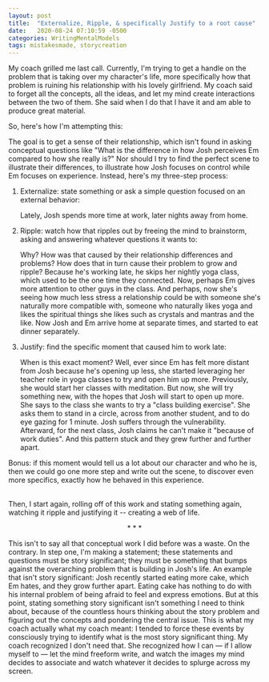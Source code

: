 ```yaml
---
layout: post
title:  "Externalize, Ripple, & specifically Justify to a root cause"
date:   2020-08-24 07:10:59 -0500
categories: WritingMentalModels
tags: mistakesmade, storycreation
---
```

My coach grilled me last call. Currently, I'm trying to get a handle on the problem that is taking over my character's life, more specifically how that problem is ruining his relationship with his lovely girlfriend. My coach said to forget all the concepts, all the ideas, and let my mind create interactions between the two of them. She said when I do that I have it and am able to produce great material. 

So, here's how I'm attempting this:

The goal is to get a sense of their relationship, which isn't found in asking conceptual questions like "What is the difference in how Josh perceives Em compared to how she really is?" Nor should I try to find the perfect scene to illustrate their differences, to illustrate how Josh focuses on control while Em focuses on experience. Instead, here's my three-step process:

1. Externalize: state something or ask a simple question focused on an external behavior: 

    Lately, Josh spends more time at work, later nights away from home.

2. Ripple: watch how that ripples out by freeing the mind to brainstorm, asking and answering whatever questions it wants to:

    Why? How was that caused by their relationship differences and problems? How does that in turn cause their problem to grow and ripple? Because he's working late, he skips her nightly yoga class, which used to be the one time they connected. Now, perhaps Em gives more attention to other guys in the class. And perhaps, now she's seeing how much less stress a relationship could be with someone she's naturally more compatible with, someone who naturally likes yoga and likes the spiritual things she likes such as crystals and mantras and the like. Now Josh and Em arrive home at separate times, and started to eat dinner separately.

3. Justify: find the specific moment that caused him to work late:

    When is this exact moment? Well, ever since Em has felt more distant from Josh because he's opening up less, she started leveraging her teacher role in yoga classes to try and open him up more. Previously, she would start her classes with meditation. But now, she will try something new, with the hopes that Josh will start to open up more. She says to the class she wants to try a "class building exercise". She asks them to stand in a circle, across from another student, and to do eye gazing for 1 minute. Josh suffers through the vulnerability. Afterward, for the next class, Josh claims he can't make it "because of work duties". And this pattern stuck and they grew further and further apart. 

Bonus: if this moment would tell us a lot about our character and who he is, then we could go one more step and write out the scene, to discover even more specifics, exactly how he behaved in this experience.

<br>
Then, I start again, rolling off of this work and stating something again, watching it ripple and justifying it -- creating a web of life.

<p style="text-align: center;"> * * * </p>

This isn't to say all that conceptual work I did before was a waste. On the contrary. In step one, I'm making a statement; these statements and questions must be story significant; they must be something that bumps against the overarching problem that is building in Josh's life. An example that isn't story significant: Josh recently started eating more cake, which Em hates, and they grow further apart. Eating cake has nothing to do with his internal problem of being afraid to feel and express emotions. But at this point, stating something story significant isn't something I need to think about, because of the countless hours thinking about the story problem and figuring out the concepts and pondering the central issue. This is what my coach actually what my coach meant: I tended to force these events by consciously trying to identify what is the most story significant thing. My coach recognized I don't need that. She recognized how I can — if I allow myself to — let the mind freeform write, and watch the images my mind decides to associate and watch whatever it decides to splurge across my screen.